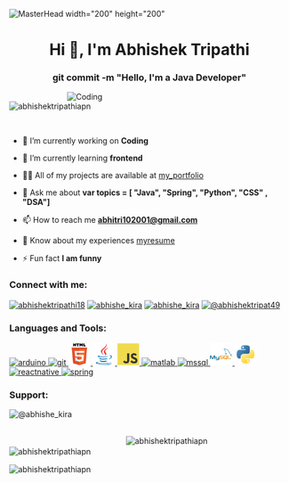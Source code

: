 ![MasterHead width="200" height="200"](https://camo.githubusercontent.com/700f2ecd2ca652d02ff0705ebdf8c4ee71dfbbe0d67fc02950f84eb251242ab9/68747470733a2f2f666972656261736573746f726167652e676f6f676c65617069732e636f6d2f76302f622f666c6578692d636f64696e672e61707073706f742e636f6d2f6f2f64656d706769372d35323066386435662d363364342d343435332d383832322d6462633134396165323766382e6769663f616c743d6d6564696126746f6b656e3d39316330633762322d393363332d343032392d623031312d316138373033633537333064)

<h1 align="center">Hi 👋, I'm Abhishek Tripathi</h1>
<h3 align="center">git commit -m "Hello, I'm a Java Developer"</h3>
<img align="right" alt="Coding" width="400" src="https://cdn.dribbble.com/users/1162077/screenshots/3848914/programmer.gif"  />
<p align="left"> <img src="https://komarev.com/ghpvc/?username=abhishektripathiapn&label=Profile%20views&color=0e75b6&style=flat" alt="abhishektripathiapn" /> </p>

<p align="left"> <a href="https://twitter.com/" target="blank"><img src="https://img.shields.io/twitter/follow/?logo=twitter&style=for-the-badge" alt="" /></a> </p>

- 🔭 I’m currently working on **Coding**

- 🌱 I’m currently learning **frontend**

- 👨‍💻 All of my projects are available at [my_portfolio](https://abhishektripathiapn.github.io/my-portfolio/)

- 💬 Ask me about **var topics = [ "Java", "Spring", "Python", "CSS" , "DSA"]**

- 📫 How to reach me **abhitri102001@gmail.com**

- 📄 Know about my experiences [myresume](https://drive.google.com/file/u/1/d/1AS0zGBn2wSqMMH8q-Jd8pnaa9AzNSvjx/view)

- ⚡ Fun fact **I am funny**

<h3 align="left">Connect with me:</h3>
<p align="left">
<a href="https://linkedin.com/in/abhishektripathi18" target="blank"><img align="center" src="https://raw.githubusercontent.com/rahuldkjain/github-profile-readme-generator/master/src/images/icons/Social/linked-in-alt.svg" alt="abhishektripathi18" height="30" width="40" /></a>
<a href="https://instagram.com/abhishe_kira" target="blank"><img align="center" src="https://raw.githubusercontent.com/rahuldkjain/github-profile-readme-generator/master/src/images/icons/Social/instagram.svg" alt="abhishe_kira" height="30" width="40" /></a>
<a href="https://www.leetcode.com/abhishe_kira" target="blank"><img align="center" src="https://raw.githubusercontent.com/rahuldkjain/github-profile-readme-generator/master/src/images/icons/Social/leet-code.svg" alt="abhishe_kira" height="30" width="40" /></a>
<a href="https://www.hackerearth.com/@abhishektripat49" target="blank"><img align="center" src="https://raw.githubusercontent.com/rahuldkjain/github-profile-readme-generator/master/src/images/icons/Social/hackerearth.svg" alt="@abhishektripat49" height="30" width="40" /></a>
</p>

<h3 align="left">Languages and Tools:</h3>
<p align="left"> <a href="https://www.arduino.cc/" target="_blank" rel="noreferrer"> <img src="https://cdn.worldvectorlogo.com/logos/arduino-1.svg" alt="arduino" width="40" height="40"/> </a> <a href="https://git-scm.com/" target="_blank" rel="noreferrer"> <img src="https://www.vectorlogo.zone/logos/git-scm/git-scm-icon.svg" alt="git" width="40" height="40"/> </a> <a href="https://www.w3.org/html/" target="_blank" rel="noreferrer"> <img src="https://raw.githubusercontent.com/devicons/devicon/master/icons/html5/html5-original-wordmark.svg" alt="html5" width="40" height="40"/> </a> <a href="https://www.java.com" target="_blank" rel="noreferrer"> <img src="https://raw.githubusercontent.com/devicons/devicon/master/icons/java/java-original.svg" alt="java" width="40" height="40"/> </a> <a href="https://developer.mozilla.org/en-US/docs/Web/JavaScript" target="_blank" rel="noreferrer"> <img src="https://raw.githubusercontent.com/devicons/devicon/master/icons/javascript/javascript-original.svg" alt="javascript" width="40" height="40"/> </a> <a href="https://www.mathworks.com/" target="_blank" rel="noreferrer"> <img src="https://upload.wikimedia.org/wikipedia/commons/2/21/Matlab_Logo.png" alt="matlab" width="40" height="40"/> </a> <a href="https://www.microsoft.com/en-us/sql-server" target="_blank" rel="noreferrer"> <img src="https://www.svgrepo.com/show/303229/microsoft-sql-server-logo.svg" alt="mssql" width="40" height="40"/> </a> <a href="https://www.mysql.com/" target="_blank" rel="noreferrer"> <img src="https://raw.githubusercontent.com/devicons/devicon/master/icons/mysql/mysql-original-wordmark.svg" alt="mysql" width="40" height="40"/> </a> <a href="https://www.python.org" target="_blank" rel="noreferrer"> <img src="https://raw.githubusercontent.com/devicons/devicon/master/icons/python/python-original.svg" alt="python" width="40" height="40"/> </a> <a href="https://reactnative.dev/" target="_blank" rel="noreferrer"> <img src="https://reactnative.dev/img/header_logo.svg" alt="reactnative" width="40" height="40"/> </a> <a href="https://spring.io/" target="_blank" rel="noreferrer"> <img src="https://www.vectorlogo.zone/logos/springio/springio-icon.svg" alt="spring" width="40" height="40"/> </a> </p>

<h3 align="left">Support:</h3>
<p><a href="https://www.buymeacoffee.com/@abhishe_kira"> <img align="left" src="https://cdn.buymeacoffee.com/buttons/v2/default-yellow.png" height="50" width="210" alt="@abhishe_kira" /></a></p><br><br>

<p><img align="left" src="https://github-readme-stats.vercel.app/api/top-langs?username=abhishektripathiapn&show_icons=true&locale=en&layout=compact" alt="abhishektripathiapn" /></p>

<p>&nbsp;<img align="center" src="https://github-readme-stats.vercel.app/api?username=abhishektripathiapn&show_icons=true&locale=en" alt="abhishektripathiapn" /></p>

<p><img align="center" src="https://github-readme-streak-stats.herokuapp.com/?user=abhishektripathiapn&" alt="abhishektripathiapn" /></p>
